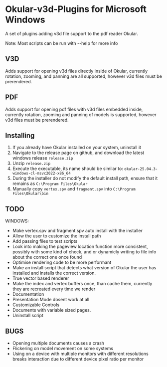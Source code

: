 # Okular-v3d-Plugins for Microsoft Windows
A set of plugins adding v3d file support to the pdf reader Okular.

Note: Most scripts can be run with --help for more info

## V3D
Adds support for opening v3d files directly inside of Okular, currently rotation, zooming, and panning are all supported, however v3d files must be prerendered.

## PDF
Adds support for opening pdf files with v3d files embedded inside, currently rotation, zooming and panning of models is supported, however v3d files must be prerendered.

## Installing
1. If you already have Okular installed on your system, uninstall it
2. Navigate to the release page on github, and download the latest windows release `release.zip`
3. Unzip `release.zip`
4. Execute the executable, its name should be similar to: `okular-25.04.3-windows-cl-msvc2022-x86_64`
5. During the installer do not modify the default install path, ensure that it remains as `C:\Program Files\Okular`
6. Manually copy `vertex.spv` and `fragment.spv` into `C:\Program Files\Okular\bin`

## TODO
WINDOWS:
* Make vertex.spv and fragment.spv auto install with the installer
* Allow the user to customize the install path
* Add passing files to test scripts
* Look into making the pageview location function more consistent, possibly with some kind of check, and or dynamicly writing to file info about the correct one once found
* Optimise rendering code to be more performant
* Make an install script that detects what version of Okular the user has installed and installs the correct version.
* True vector based renderer
* Make the index and vertex buffers once, than cache them, currently they are recreated every time we render
* Documentation
* Presentation Mode dosent work at all
* Customizable Controls
* Documents with variable sized pages.
* Uninstall script

## BUGS
* Opening multiple documents causes a crash
* Flickering on model movement on some systems
* Using on a device with multiple monitors with different resolutions breaks interaction due to different device pixel ratio per monitor
